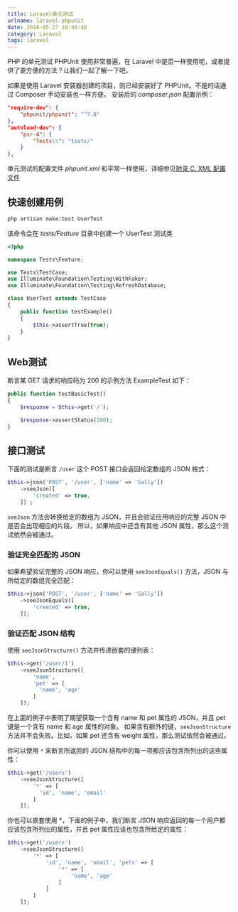```yaml
---
title: Laravel单元测试
urlname: laravel-phpunit
date: 2018-05-27 10:44:40
category: Laravel
tags: laravel
---
```


PHP 的单元测试 PHPUnit 使用非常普遍，在 Laravel 中是否一样使用呢，或者提供了更方便的方法？让我们一起了解一下吧。

<!-- more -->

如果是使用 Laravel 安装器创建的项目，则已经安装好了 PHPUnit。不是的话通过 Composer 手动安装也一样方便。
安装后的 *composer.json* 配置示例：

```json
"require-dev": {
    "phpunit/phpunit": "^7.0"
},
"autoload-dev": {
    "psr-4": {
        "Tests\\": "tests/"
    }
},
```

单元测试的配置文件 *phpunit.xml* 和平常一样使用，详细参见[附录 C. XML 配置文件](www.phpunit.cn/manual/6.5/zh_cn/appendixes.configuration.html)

## 快速创建用例

```bash
php artisan make:test UserTest
```

该命令会在 *tests/Feature* 目录中创建一个 UserTest 测试类

```php
<?php

namespace Tests\Feature;

use Tests\TestCase;
use Illuminate\Foundation\Testing\WithFaker;
use Illuminate\Foundation\Testing\RefreshDatabase;

class UserTest extends TestCase
{
    public function testExample()
    {
        $this->assertTrue(true);
    }
}
```

## Web测试

断言某 GET 请求的响应码为 200 的示例方法 ExampleTest 如下：

```php
public function testBasicTest()
{
    $response = $this->get('/');

    $response->assertStatus(200);
}
```

## 接口测试

下面的测试是断言 `/user` 这个 POST 接口会返回给定数组的 JSON 格式：

```php
$this->json('POST', '/user', ['name' => 'Sally'])
    ->seeJson([
        'created' => true,
    ]) ;
```

`seeJson` 方法会转换给定的数组为 JSON，并且会验证应用响应的完整 JSON 中是否会出现相应的片段。
所以，如果响应中还含有其他 JSON 属性，那么这个测试依然会被通过。

### 验证完全匹配的 JSON

如果希望验证完整的 JSON 响应，你可以使用 `seeJsonEquals()` 方法，JSON 与所给定的数组完全匹配：

```php
$this->json('POST', '/user', ['name' => 'Sally'])
    ->seeJsonEquals([
        'created' => true,
    ]);
```

### 验证匹配 JSON 结构

使用 `seeJsonStructure()` 方法并传递嵌套的键列表：

```php
$this->get('/user/1')
    ->seeJsonStructure([
        'name',
        'pet' => [
          'name', 'age'
        ]
    ]);
```

在上面的例子中表明了期望获取一个含有 name 和 pet 属性的 JSON，并且 pet 键是一个含有 name 和 age 属性的对象。
如果含有额外的键，`seeJsonStructure` 方法并不会失败。比如，如果 pet 还含有 weight 属性，那么测试依然会被通过。

你可以使用 `*` 来断言所返回的 JSON 结构中的每一项都应该包含所列出的这些属性：

```php
$this->get('/users')
    ->seeJsonStructure([
        '*' => [
          'id', 'name', 'email'
        ]
    ]);
```

你也可以嵌套使用 *，下面的例子中，我们断言 JSON 响应返回的每一个用户都应该包含所列出的属性，并且 pet 属性应该也包含所给定的属性：

```php
$this->get('/users')
    ->seeJsonStructure([
        '*' => [
            'id', 'name', 'email', 'pets' => [
                '*' => [
                    'name', 'age'
                ]
            ]
        ]
    ]);
```
